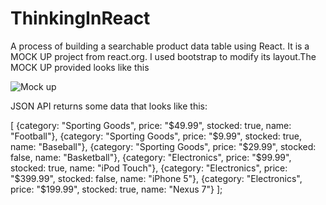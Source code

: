 # ThinkingInReact
A process of building a searchable product data table using React. It is a MOCK UP project from  react.org. I used bootstrap to modify its layout.The MOCK UP provided looks like this

 ![Mock up](https://reactjs.org/static/thinking-in-react-components-eb8bda25806a89ebdc838813bdfa3601-82965.png)


JSON API returns some data that looks like this:

[
  {category: "Sporting Goods", price: "$49.99", stocked: true, name: "Football"},
  {category: "Sporting Goods", price: "$9.99", stocked: true, name: "Baseball"},
  {category: "Sporting Goods", price: "$29.99", stocked: false, name: "Basketball"},
  {category: "Electronics", price: "$99.99", stocked: true, name: "iPod Touch"},
  {category: "Electronics", price: "$399.99", stocked: false, name: "iPhone 5"},
  {category: "Electronics", price: "$199.99", stocked: true, name: "Nexus 7"}
];
